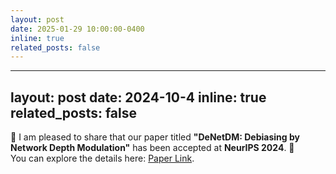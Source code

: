 ```yaml
---
layout: post
date: 2025-01-29 10:00:00-0400
inline: true
related_posts: false
---
```


---
layout: post
date: 2024-10-4
inline: true
related_posts: false
---

🎉 I am pleased to share that our paper titled **"DeNetDM: Debiasing by Network Depth Modulation"** has been accepted at **NeurIPS 2024**. 🎉  
You can explore the details here: [Paper Link](https://vssilpa.github.io/denetdm/). 